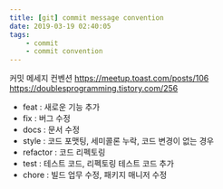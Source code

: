 ```yaml
---
title: [git] commit message convention
date: 2019-03-19 02:40:05
tags:
    - commit
    - commit convention
---
```


커밋 메세지 컨벤션
<https://meetup.toast.com/posts/106>  
<https://doublesprogramming.tistory.com/256>  

- feat : 새로운 기능 추가
- fix : 버그 수정
- docs : 문서 수정
- style : 코드 포맷팅, 세미콜론 누락, 코드 변경이 없는 경우
- refactor : 코드 리펙토링
- test : 테스트 코드, 리펙토링 테스트 코드 추가
- chore : 빌드 업무 수정, 패키지 매니저 수정

<!-- more -->